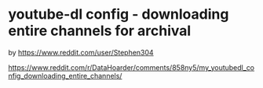 # youtube-dl config - downloading entire channels for archival

by https://www.reddit.com/user/Stephen304

https://www.reddit.com/r/DataHoarder/comments/858ny5/my_youtubedl_config_downloading_entire_channels/